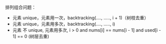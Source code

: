 排列组合问题：
- 元素 unique，元素用一次，backtracking(...., ....., i + 1)（树枝去重）
- 元素 unique，元素用多次，backtracking(...., ....., i) 
- 元素 不 unique, 元素用多次, i > 0 and nums[i] == nums[i - 1] and used[i - 1] == 0 (树层去重)